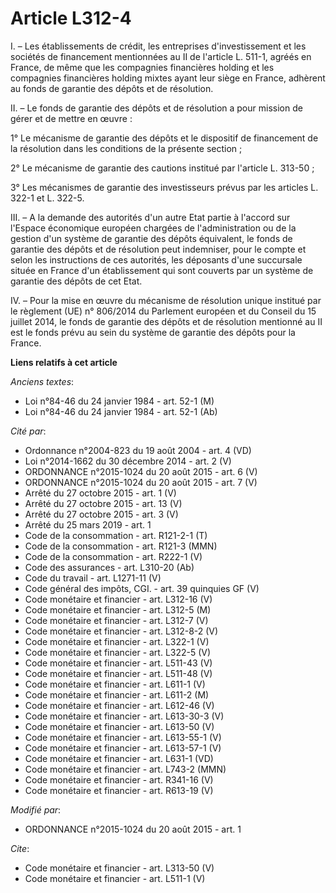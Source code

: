 # Article L312-4

I. – Les établissements de crédit, les entreprises d'investissement et les sociétés de financement mentionnées au II de
l'article L. 511-1, agréés en France, de même que les compagnies financières holding et les compagnies financières holding
mixtes ayant leur siège en France, adhèrent au fonds de garantie des dépôts et de résolution. 

II. – Le fonds de garantie des dépôts et de résolution a pour mission de gérer et de mettre en œuvre : 

1° Le mécanisme de garantie des dépôts et le dispositif de financement de la résolution dans les conditions de la présente
section ; 

2° Le mécanisme de garantie des cautions institué par l'article L. 313-50 ; 

3° Les mécanismes de garantie des investisseurs prévus par les articles L. 322-1 et L. 322-5. 

III. – A la demande des autorités d'un autre Etat partie à l'accord sur l'Espace économique européen chargées de
l'administration ou de la gestion d'un système de garantie des dépôts équivalent, le fonds de garantie des dépôts et de
résolution peut indemniser, pour le compte et selon les instructions de ces autorités, les déposants d'une succursale située
en France d'un établissement qui sont couverts par un système de garantie des dépôts de cet Etat. 

IV. – Pour la mise en œuvre du mécanisme de résolution unique institué par le règlement (UE) n° 806/2014 du Parlement
européen et du Conseil du 15 juillet 2014, le fonds de garantie des dépôts et de résolution mentionné au II est le fonds
prévu au sein du système de garantie des dépôts pour la France.

**Liens relatifs à cet article**

_Anciens textes_:

  - Loi n°84-46 du 24 janvier 1984 - art. 52-1 (M)
  - Loi n°84-46 du 24 janvier 1984 - art. 52-1 (Ab)

_Cité par_:

  - Ordonnance n°2004-823 du 19 août 2004 - art. 4 (VD)
  - Loi n°2014-1662 du 30 décembre 2014 - art. 2 (V)
  - ORDONNANCE n°2015-1024 du 20 août 2015 - art. 6 (V)
  - ORDONNANCE n°2015-1024 du 20 août 2015 - art. 7 (V)
  - Arrêté du 27 octobre 2015 - art. 1 (V)
  - Arrêté du 27 octobre 2015 - art. 13 (V)
  - Arrêté du 27 octobre 2015 - art. 3 (V)
  - Arrêté du 25 mars 2019 - art. 1
  - Code de la consommation - art. R121-2-1 (T)
  - Code de la consommation - art. R121-3 (MMN)
  - Code de la consommation - art. R222-1 (V)
  - Code des assurances - art. L310-20 (Ab)
  - Code du travail - art. L1271-11 (V)
  - Code général des impôts, CGI. - art. 39 quinquies GF  (V)
  - Code monétaire et financier - art. L312-16 (V)
  - Code monétaire et financier - art. L312-5 (M)
  - Code monétaire et financier - art. L312-7 (V)
  - Code monétaire et financier - art. L312-8-2 (V)
  - Code monétaire et financier - art. L322-1 (V)
  - Code monétaire et financier - art. L322-5 (V)
  - Code monétaire et financier - art. L511-43 (V)
  - Code monétaire et financier - art. L511-48 (V)
  - Code monétaire et financier - art. L611-1 (V)
  - Code monétaire et financier - art. L611-2 (M)
  - Code monétaire et financier - art. L612-46 (V)
  - Code monétaire et financier - art. L613-30-3 (V)
  - Code monétaire et financier - art. L613-50 (V)
  - Code monétaire et financier - art. L613-55-1 (V)
  - Code monétaire et financier - art. L613-57-1 (V)
  - Code monétaire et financier - art. L631-1 (VD)
  - Code monétaire et financier - art. L743-2 (MMN)
  - Code monétaire et financier - art. R341-16 (V)
  - Code monétaire et financier - art. R613-19 (V)

_Modifié par_:

  - ORDONNANCE n°2015-1024 du 20 août 2015 - art. 1

_Cite_:

  - Code monétaire et financier - art. L313-50 (V)
  - Code monétaire et financier - art. L511-1 (V)

